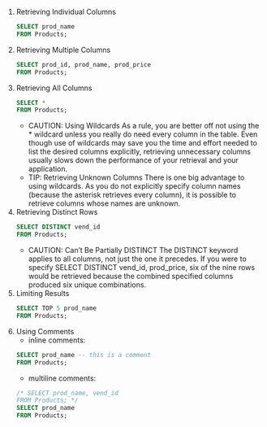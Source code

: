 1. Retrieving Individual Columns
	```sql
	SELECT prod_name
	FROM Products;
	```
2. Retrieving Multiple Columns
	```sql
	SELECT prod_id, prod_name, prod_price
	FROM Products;
	```
3. Retrieving All Columns
	```sql
	SELECT *
	FROM Products;
	```
	- CAUTION: Using Wildcards
		As a rule, you are better off not using the * wildcard unless you really do need every column in the table. Even though use of wildcards may save you the time and effort needed to list the desired columns explicitly, retrieving unnecessary columns usually slows down the performance of your retrieval and your application.
	- TIP: Retrieving Unknown Columns
		There is one big advantage to using wildcards. As you do not explicitly specify column names (because the asterisk retrieves every column), it is possible to retrieve columns whose names are unknown.
4. Retrieving Distinct Rows
	```sql
	SELECT DISTINCT vend_id
	FROM Products;
	```
	- CAUTION: Can’t Be Partially DISTINCT
		The DISTINCT keyword applies to all columns, not just the one it precedes. If you were to specify SELECT DISTINCT vend_id, prod_price, six of the nine rows would be retrieved because the combined specified columns produced six unique combinations.
5. Limiting Results
	```sql
	SELECT TOP 5 prod_name
	FROM Products;
	```
6. Using Comments
	- inline comments:
	```sql
	SELECT prod_name -- this is a comment
	FROM Products;
	```
	- multiline comments:
	```sql
	/* SELECT prod_name, vend_id
	FROM Products; */
	SELECT prod_name
	FROM Products;
	```